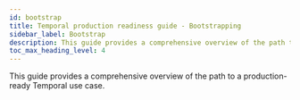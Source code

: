 ```yaml
---
id: bootstrap
title: Temporal production readiness guide - Bootstrapping
sidebar_label: Bootstrap
description: This guide provides a comprehensive overview of the path to a production-ready Temporal use case.
toc_max_heading_level: 4
---
```


<!-- THIS FILE IS GENERATED. DO NOT EDIT THIS FILE DIRECTLY -->

This guide provides a comprehensive overview of the path to a production-ready Temporal use case.

